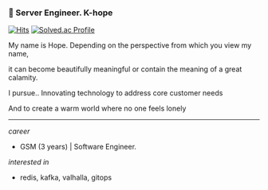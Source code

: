 ### 👋 Server Engineer. K-hope
[![Hits](https://hits.seeyoufarm.com/api/count/incr/badge.svg?url=https://github.com/esperar&count_bg=%239576FF&title_bg=%23555555&icon=kotlin.svg&icon_color=%23E7E7E7&title=hits&edge_flat=false)](https://hits.seeyoufarm.com) [![Solved.ac Profile](http://mazassumnida.wtf/api/mini/generate_badge?boj=huemang)](https://solved.ac/huemang) 

My name is Hope. Depending on the perspective from which you view my name, 

it can become beautifully meaningful or contain the meaning of a great calamity.

I pursue.. Innovating technology to address core customer needs

And to create a warm world where no one feels lonely

---

*career*
- GSM (3 years) | Software Engineer.

*interested in*
- redis, kafka, valhalla, gitops


